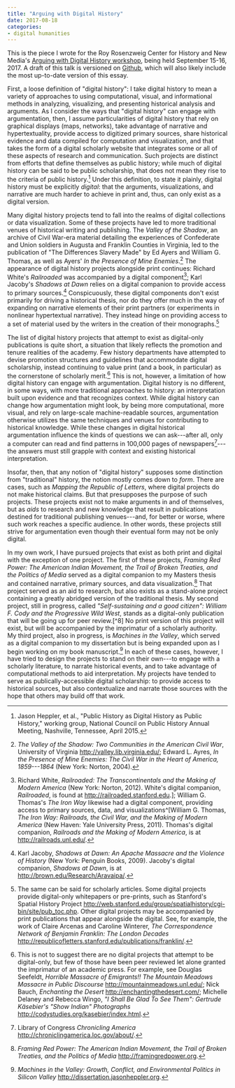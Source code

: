 ```yaml
---
title: "Arguing with Digital History"
date: 2017-08-18
categories:
- digital humanities
---
```


<aside class="post">
This is the piece I wrote for the Roy Rosenzweig Center for History and New Media's <a href="https://rrchnm.org/news/arguing-with-digital-history-workshop-to-address-a-central-problem-in-digital-history/">Arguing with Digital History workshop</a>, being held September 15-16, 2017. A draft of this talk is versioned on <a href="https://github.com/hepplerj/arguing-digital-history">Github</a>, which will also likely include the most up-to-date version of this essay.
</aside>

First, a loose definition of "digital history": I take digital history to mean a variety of approaches to using computational, visual, and informational methods in analyzing, visualizing, and presenting historical analysis and arguments. As I consider the ways that "digital history" can engage with argumentation, then, I assume particularities of digital history that rely on graphical displays (maps, networks), take advantage of narrative and hypertextuality, provide access to digitized primary sources, share historical evidence and data compiled for computation and visualization, and that takes the form of a digital scholarly website that integrates some or all of these aspects of research and communication. Such projects are distinct from efforts that define themselves as public history; while much of digital history can be said to be public scholarship, that does not mean they rise to the criteria of public history.[^1] Under this definition, to state it plainly, digital history must be explicitly *digital*: that the arguments, visualizations, and narrative are much harder to achieve in print and, thus, can only exist as a digital version.

[^1]: Jason Heppler, et al., "Public History as Digital History as Public History," working group, National Council on Public History Annual Meeting, Nashville, Tennessee, April 2015.

Many digital history projects tend to fall into the realms of digital collections or data visualization. Some of these projects have led to more traditional venues of historical writing and publishing. The *Valley of the Shadow*, an archive of Civil War-era material detailing the experiences of Confederate and Union soldiers in Augusta and Franklin Counties in Virginia, led to the publication of "The Differences Slavery Made" by Ed Ayers and William G. Thomas, as well as Ayers' *In the Presence of Mine Enemies*.[^2] The appearance of digital history projects alongside print continues: Richard White's *Railroaded* was accompanied by a digital component[^3]; Karl Jacoby's *Shadows at Dawn* relies on a digital companion to provide access to primary sources.[^4] Conspicuously, these digital components don't exist primarily for driving a historical thesis, nor do they offer much in the way of expanding on narrative elements of their print partners (or experiments in nonlinear hypertextual narrative). They instead hinge on providing access to a set of material used by the writers in the creation of their monographs.[^5]

[^2]: *The Valley of the Shadow: Two Communities in the American Civil War*, University of Virginia <http://valley.lib.virginia.edu/>; Edward L. Ayres, *In the Presence of Mine Enemies: The Civil War in the Heart of America, 1859---1864* (New York: Norton, 2004).

[^3]: Richard White, *Railroaded: The Transcontinentals and the Making of Modern America* (New York: Norton, 2012). White's digital companion, *Railroaded*, is found at <http://railroaded.stanford.edu>.]; William G. Thomas's *The Iron Way* likewise had a digital component, providing access to primary sources, data, and visualizations^[William G. Thomas, *The Iron Way: Railroads, the Civil War, and the Making of Modern America* (New Haven: Yale University Press, 2011). Thomas's digital companion, *Railroads and the Making of Modern America*, is at <http://railroads.unl.edu/>.

[^4]: Karl Jacoby, *Shadows at Dawn: An Apache Massacre and the Violence of History* (New York: Penguin Books, 2009). Jacoby's digital companion, *Shadows at Dawn*, is at <http://brown.edu/Research/Aravaipa/>.

[^5]: The same can be said for scholarly articles. Some digital projects provide digital-only whitepapers or pre-prints, such as Stanford's Spatial History Project <http://web.stanford.edu/group/spatialhistory/cgi-bin/site/pub_toc.php>. Other digital projects may be accompanied by print publications that appear alongside the digital. See, for example, the work of Claire Arcenas and Caroline Winterer, *The Correspondence Network of Benjamin Franklin: The London Decades* <http://republicofletters.stanford.edu/publications/franklin/>.

The list of digital history projects that attempt to exist as digital-only publications is quite short, a situation that likely reflects the promotion and tenure realities of the academy. Few history departments have attempted to devise promotion structures and guidelines that accommodate digital scholarship, instead continuing to value print (and a book, in particular) as the cornerstone of scholarly merit.[^6] This is not, however, a limitation of how digital history can engage with argumentation. Digital history is no different, in some ways, with more traditional approaches to history: an interpretation built upon evidence and that recognizes context. While digital history can change how argumentation might look, by being more computational, more visual, and rely on large-scale machine-readable sources, argumentation otherwise utilizes the same techniques and venues for contributing to historical knowledge. While these changes in digital historical argumentation influence the kinds of questions we can ask---after all, only a computer can read and find patterns in 100,000 pages of newspapers[^7]---the answers must still grapple with context and existing historical interpretation.

[^6]: This is not to suggest there are no digital projects that attempt to be digital-only, but few of those have been peer reviewed let alone granted the imprimatur of an academic press. For example, see Douglas Seefeldt, *Horrible Massacre of Emigrants!! The Mountain Meadows Massacre in Public Discourse* <http://mountainmeadows.unl.edu/>; Nick Bauch, *Enchanting the Desert* <http://enchantingthedesert.com/>; Michelle Delaney and Rebecca Wingo, *"I Shall Be Glad To See Them": Gertrude Käsebier's "Show Indian" Photographs* <http://codystudies.org/kasebier/index.html>.

[^7]: Library of Congress *Chronicling America* <http://chroniclingamerica.loc.gov/about/>.

Insofar, then, that any notion of "digital history" supposes some distinction from "traditional" history, the notion mostly comes down to *form*. There are cases, such as *Mapping the Republic of Letters*, where digital projects do not make historical claims. But that presupposes the purpose of such projects. These projects exist not to make arguments in and of themselves, but as *aids* to research and new knowledge that result in publications destined for traditional publishing venues---and, for better or worse, where such work reaches a specific audience. In other words, these projects still strive for argumentation even though their eventual form may not be only digital.

In my own work, I have pursued projects that exist as both print and digital with the exception of one project. The first of these projects, *Framing Red Power: The American Indian Movement, the Trail of Broken Treaties, and the Politics of Media* served as a digital companion to my Masters thesis and contained narrative, primary sources, and data visualization.[^9] That project served as an aid to research, but also exists as a stand-alone project containing a greatly abridged version of the traditional thesis. My second project, still in progress, called *"Self-sustaining and a good citizen": William F. Cody and the Progressive Wild West*, stands as a digital-only publication that will be going up for peer review.[^8] No print version of this project will exist, but will be accompanied by the imprimatur of a scholarly authority. My third project, also in progress, is *Machines in the Valley*, which served as a digital companion to my dissertation but is being expanded upon as I begin working on my book manuscript.[^10] In each of these cases, however, I have tried to design the projects to stand on their own---to engage with a scholarly literature, to narrate historical events, and to take advantage of computational methods to aid interpretation. My projects have tended to serve as publically-accessible digital scholarship: to provide access to historical sources, but also contextualize and narrate those sources with the hope that others may build off that work. 

[^9]: *Framing Red Power: The American Indian Movement, the Trail of Broken Treaties, and the Politics of Media* <http://framingredpower.org>.

[^10]: *Machines in the Valley: Growth, Conflict, and Environmental Politics in Silicon Valley* <http://dissertation.jasonheppler.org>.